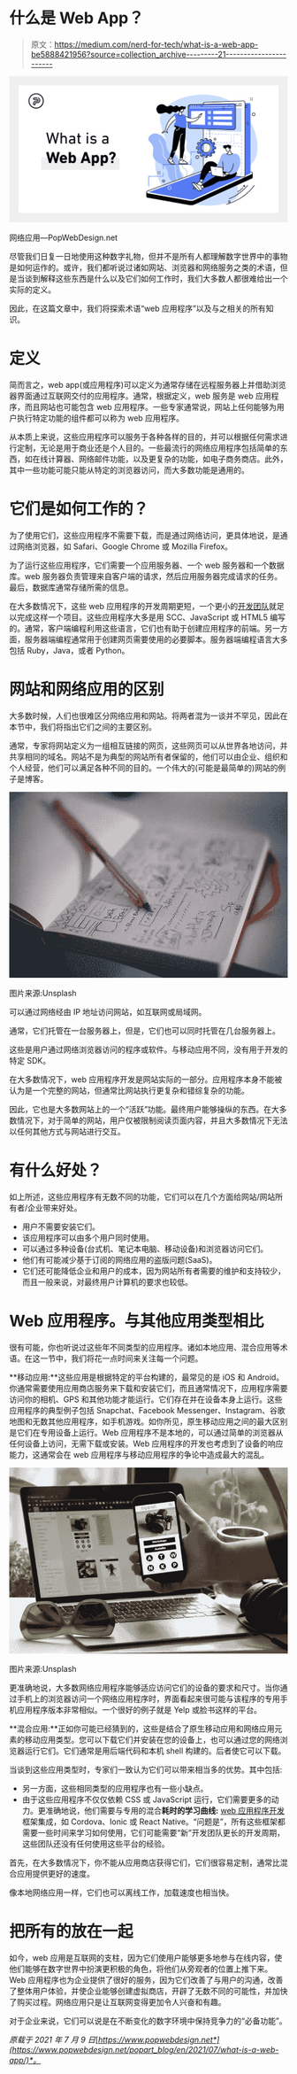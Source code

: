 # 什么是 Web App？

> 原文：<https://medium.com/nerd-for-tech/what-is-a-web-app-be5888421956?source=collection_archive---------21----------------------->

![](img/4185159a089af703f8fbbb87b1c3f911.png)

网络应用—PopWebDesign.net

尽管我们日复一日地使用这种数字礼物，但并不是所有人都理解数字世界中的事物是如何运作的。或许，我们都听说过诸如网站、浏览器和网络服务之类的术语，但是当谈到解释这些东西是什么以及它们如何工作时，我们大多数人都很难给出一个实际的定义。

因此，在这篇文章中，我们将探索术语“web 应用程序”以及与之相关的所有知识。

# 定义

简而言之，web app(或应用程序)可以定义为通常存储在远程服务器上并借助浏览器界面通过互联网交付的应用程序。通常，根据定义，web 服务是 web 应用程序，而且网站也可能包含 web 应用程序。一些专家通常说，网站上任何能够为用户执行特定功能的组件都可以称为 web 应用程序。

从本质上来说，这些应用程序可以服务于各种各样的目的，并可以根据任何需求进行定制，无论是用于商业还是个人目的。一些最流行的网络应用程序包括简单的东西，如在线计算器、网络邮件功能，以及更复杂的功能，如电子商务商店。此外，其中一些功能可能只能从特定的浏览器访问，而大多数功能是通用的。

# 它们是如何工作的？

为了使用它们，这些应用程序不需要下载，而是通过网络访问，更具体地说，是通过网络浏览器，如 Safari、Google Chrome 或 Mozilla Firefox。

为了运行这些应用程序，它们需要一个应用服务器、一个 web 服务器和一个数据库。web 服务器负责管理来自客户端的请求，然后应用服务器完成请求的任务。最后，数据库通常存储所需的信息。

在大多数情况下，这些 web 应用程序的开发周期更短，一个更小的[开发团队](https://www.popwebdesign.net/popart_blog/en/2021/03/programming-outsourcing-revealing-strengths-and-weaknesses/)就足以完成这样一个项目。这些应用程序大多是用 SCC、JavaScript 或 HTML5 编写的。通常，客户端编程利用这些语言，它们也有助于创建应用程序的前端。另一方面，服务器端编程通常用于创建网页需要使用的必要脚本。服务器端编程语言大多包括 Ruby，Java，或者 Python。

# 网站和网络应用的区别

大多数时候，人们也很难区分网络应用和网站。将两者混为一谈并不罕见，因此在本节中，我们将指出它们之间的主要区别。

通常，专家将网站定义为一组相互链接的网页，这些网页可以从世界各地访问，并共享相同的域名。网站不是为典型的网站所有者保留的，他们可以由企业、组织和个人经营，他们可以满足各种不同的目的。一个伟大的(可能是最简单的)网站的例子是博客。

![](img/1f3091cd75633acfcc36ab2255899082.png)

图片来源:Unsplash

可以通过网络经由 IP 地址访问网站，如互联网或局域网。

通常，它们托管在一台服务器上，但是，它们也可以同时托管在几台服务器上。

这些是用户通过网络浏览器访问的程序或软件。与移动应用不同，没有用于开发的特定 SDK。

在大多数情况下，web 应用程序开发是网站实际的一部分。应用程序本身不能被认为是一个完整的网站，但通常比网站执行更复杂和错综复杂的功能。

因此，它也是大多数网站上的一个“活跃”功能。最终用户能够操纵的东西。在大多数情况下，对于简单的网站，用户仅被限制阅读页面内容，并且大多数情况下无法以任何其他方式与网站进行交互。

# 有什么好处？

如上所述，这些应用程序有无数不同的功能，它们可以在几个方面给网站/网站所有者/企业带来好处。

*   用户不需要安装它们。
*   该应用程序可以由多个用户同时使用。
*   可以通过多种设备(台式机、笔记本电脑、移动设备)和浏览器访问它们。
*   他们有可能减少基于订阅的网络应用的盗版问题(SaaS)。
*   它们还可能降低企业和用户的成本，因为网站所有者需要的维护和支持较少，而且一般来说，对最终用户计算机的要求也较低。

# Web 应用程序。与其他应用类型相比

很有可能，你也听说过这些年不同类型的应用程序。诸如本地应用、混合应用等术语。在这一节中，我们将花一点时间来关注每一个问题。

**移动应用:**这些应用是根据特定的平台构建的，最常见的是 iOS 和 Android。你通常需要使用应用商店服务来下载和安装它们，而且通常情况下，应用程序需要访问你的相机、GPS 和其他功能才能运行。它们存在并在设备本身上运行。这些应用程序的典型例子包括 Snapchat、Facebook Messenger、Instagram、谷歌地图和无数其他应用程序，如手机游戏。如你所见，原生移动应用之间的最大区别是它们在专用设备上运行。Web 应用程序不是本地的，可以通过简单的浏览器从任何设备上访问，无需下载或安装。Web 应用程序的开发也考虑到了设备的响应能力，这通常会在 web 应用程序与移动应用程序的争论中造成最大的混乱。

![](img/422a43903692c5ae432c4b6820c6aa50.png)

图片来源:Unsplash

更准确地说，大多数网络应用程序能够适应访问它们的设备的要求和尺寸。当你通过手机上的浏览器访问一个网络应用程序时，界面看起来很可能与该程序的专用手机应用程序版本非常相似。一个很好的例子就是 Yelp 或脸书这样的平台。

**混合应用:**正如你可能已经猜到的，这些是结合了原生移动应用和网络应用元素的移动应用类型。您可以下载它们并安装在您的设备上，也可以通过您的网络浏览器运行它们。它们通常是用后端代码和本机 shell 构建的。后者使它可以下载。

当谈到这些应用类型时，专家们一致认为它们可以带来相当多的优势。其中包括:

*   另一方面，这些相同类型的应用程序也有一些小缺点。
*   由于这些应用程序不仅仅依赖 CSS 或 JavaScript 运行，它们需要更多的动力。更准确地说，他们需要与专用的混合**耗时的学习曲线:** [web 应用程序开发](https://www.popwebdesign.net/apps.html)框架集成，如 Cordova、Ionic 或 React Native。“问题是”，所有这些框架都需要一些时间来学习如何使用，它们可能需要“新”开发团队更长的开发周期，这些团队还没有任何使用这些平台的经验。

首先，在大多数情况下，你不能从应用商店获得它们，它们很容易定制，通常比混合应用提供更好的速度。

像本地网络应用一样，它们也可以离线工作，加载速度也相当快。

# 把所有的放在一起

如今，web 应用是互联网的支柱，因为它们使用户能够更多地参与在线内容，使他们能够在数字世界中扮演更积极的角色，将他们从旁观者的位置上推下来。Web 应用程序也为企业提供了很好的服务，因为它们改善了与用户的沟通，改善了整体用户体验，并使企业能够创建虚拟商店，开辟了无数不同的可能性，并加快了购买过程。网络应用只是让互联网变得更加令人兴奋和有趣。

对于企业来说，它们可以说是在不断变化的数字环境中保持竞争力的“必备功能”。

*原载于 2021 年 7 月 9 日*[*https://www.popwebdesign.net*](https://www.popwebdesign.net/popart_blog/en/2021/07/what-is-a-web-app/)*。*